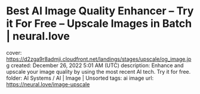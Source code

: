 # Best AI Image Quality Enhancer – Try it For Free – Upscale Images in Batch | neural.love

cover: https://d2zga9r8admji.cloudfront.net/landings/stages/upscale/og_image.jpg
created: December 26, 2022 5:01 AM (UTC)
description: Enhance and upscale your image quality by using the most recent AI tech. Try it for free.
folder: AI Systems / AI | Image | Unsorted
tags: ai image
url: https://neural.love/image-upscale